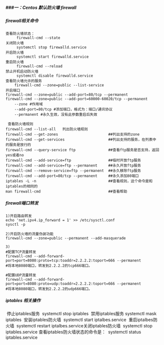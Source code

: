 ﻿##### ###一：Centos 默认防火墙 firewall

##### 	firewall相关命令

	查看防火墙状态：
		 firewall-cmd --state
	关闭防火墙
		 systemctl stop firewalld.service
	开启防火墙
		 systemctl start firewalld.service
	重启防火墙
		 firewall-cmd --reload
	禁止开机启动防火墙
		 systemctl disable firewalld.service
	查看防火墙允许的服务
		firewall-cmd --zone=public --list-service
	开启端口
	firewall-cmd --zone=public --add-port=80/tcp --permanent
	firewall-cmd --zone=public --add-port=60000-60020/tcp --permanent
		--zone #作用域
		--add-port=80/tcp #添加端口，格式为：端口/通讯协议
		--permanent #永久生效，没有此参数重启后失效
	
	 查看防火墙规则
	firewall-cmd --list-all   列出防火墙规则
	firewall-cmd --get-zones                       ##列出支持的zone
	firewall-cmd --get-services                    ##列出支持的服务，在列表中的服务是放行的
	firewall-cmd --query-service ftp               ##查看ftp服务是否支持，返回yes或者no
	firewall-cmd --add-service=ftp                 ##临时开放ftp服务
	firewall-cmd --add-service=ftp --permanent     ##永久开放ftp服务
	firewall-cmd --remove-service=ftp --permanent  ##永久移除ftp服务
	firewall-cmd --add-port=80/tcp --permanent     ##永久添加80端口 
	iptables -L -n                                 ##查看规则，这个命令是和iptables的相同的
	man firewall-cmd                               ##查看帮助
	
	
	

##### firewall端口转发

```
1)开启路由转发
echo 'net.ipv4.ip_forward = 1' >> /etc/sysctl.conf
sysctl -p

2)开启防火墙的流量伪装功能
firewall-cmd --zone=public --permanent --add-masquerade

3)
#配置TCP流量转发
firewall-cmd --add-forward-port=port=8080:proto=tcp:toaddr=2.2.2.2:toport=666 --permanent
#将本地8080端口，转发到2.2.2.2的tcp666端口。

#配置UDP流量转发
firewall-cmd --add-forward-port=port=8080:proto=udp:toaddr=2.2.2.2:toport=666 --permanent
#将本地8080端口，转发到2.2.2.2的udp666端口。
```



##### iptables 相关操作

​    停止iptables服务
​        systemctl stop iptables
​    禁用iptables服务
​        systemctl mask iptables
​	安装iptables防火墙
​		systemctl start iptalbes.service
​	重启iptalbes防火墙
​		systemctl restart iptalbes.service
​	关闭iptables防火墙
​		systemctl stop iptables.service
​	查看iptables防火墙状态的命令是：
​		systemctl status iptables.service